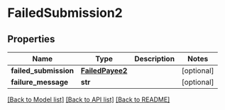 # FailedSubmission2

## Properties
Name | Type | Description | Notes
------------ | ------------- | ------------- | -------------
**failed_submission** | [**FailedPayee2**](FailedPayee2.md) |  | [optional] 
**failure_message** | **str** |  | [optional] 

[[Back to Model list]](../README.md#documentation-for-models) [[Back to API list]](../README.md#documentation-for-api-endpoints) [[Back to README]](../README.md)


